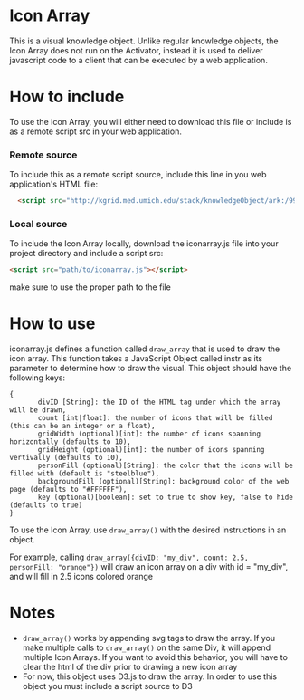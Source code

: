 # Icon Array
This is a visual knowledge object. Unlike regular knowledge objects, the Icon Array does not run on the Activator, instead it is used to deliver javascript code to a client that can be executed by a web application.

# How to include
To use the Icon Array, you will either need to download this file or include is as a remote script src in your web application.

### Remote source
To include this as a remote script source, include this line in you web application's HTML file:
```HTML
  <script src="http://kgrid.med.umich.edu/stack/knowledgeObject/ark:/99999/fk40s01p75/payload/content"></script>
```

### Local source
To include the Icon Array locally, download the iconarray.js file into your project directory and include a script src:
```HTML
<script src="path/to/iconarray.js"></script>
```
make sure to use the proper path to the file

# How to use
iconarray.js defines a function called `draw_array` that is used to draw the icon array. This function takes a JavaScript Object called instr as its parameter to determine how to draw the visual. This object should have the following keys:
```
{
       divID [String]: the ID of the HTML tag under which the array will be drawn,
       count [int|float]: the number of icons that will be filled (this can be an integer or a float),
       gridWidth (optional)[int]: the number of icons spanning horizontally (defaults to 10),
       gridHeight (optional)[int]: the number of icons spanning vertivally (defaults to 10),
       personFill (optional)[String]: the color that the icons will be filled with (default is "steelblue"),
       backgroundFill (optional)[String]: background color of the web page (defaults to "#FFFFFF"),
       key (optional)[boolean]: set to true to show key, false to hide (defaults to true)
}
```

To use the Icon Array, use `draw_array()` with the desired instructions in an object.

For example, calling `draw_array({divID: "my_div", count: 2.5, personFill: "orange"})` will draw an icon array on a div with id = "my_div", and will fill in 2.5 icons colored orange

# Notes
  * `draw_array()` works by appending svg tags to draw the array. If you make multiple calls to `draw_array()` on the same Div, it will append multiple Icon Arrays. If you want to avoid this behavior, you will have to clear the html of the div prior to drawing a new icon array
  * For now, this object uses D3.js to draw the array. In order to use this object you must include a script source to D3


 
